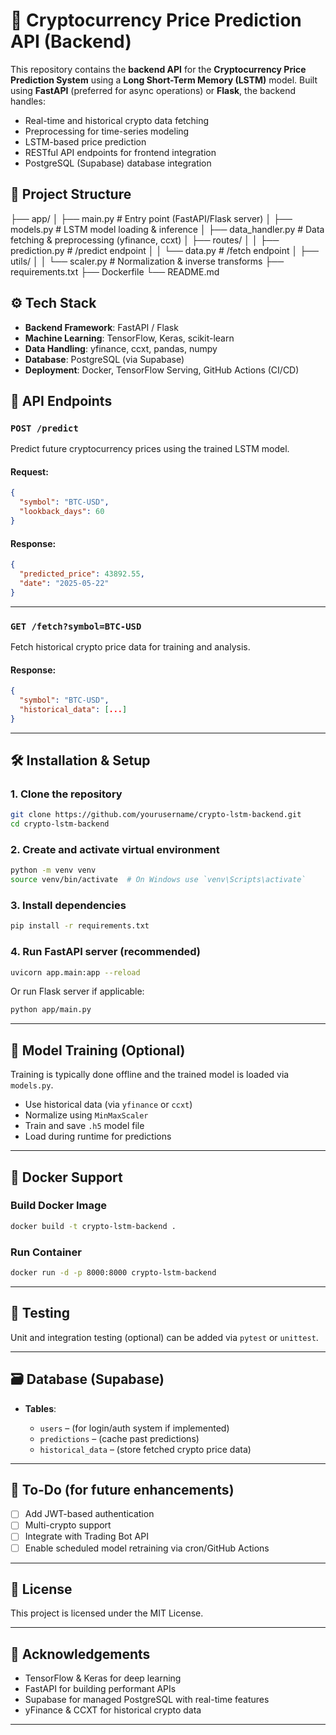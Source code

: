 
# 🔮 Cryptocurrency Price Prediction API (Backend)

This repository contains the **backend API** for the **Cryptocurrency Price Prediction System** using a **Long Short-Term Memory (LSTM)** model. Built using **FastAPI** (preferred for async operations) or **Flask**, the backend handles:

- Real-time and historical crypto data fetching  
- Preprocessing for time-series modeling  
- LSTM-based price prediction  
- RESTful API endpoints for frontend integration  
- PostgreSQL (Supabase) database integration



## 📂 Project Structure


├── app/
│   ├── main.py               # Entry point (FastAPI/Flask server)
│   ├── models.py             # LSTM model loading & inference
│   ├── data_handler.py       # Data fetching & preprocessing (yfinance, ccxt)
│   ├── routes/
│   │   ├── prediction.py     # /predict endpoint
│   │   └── data.py           # /fetch endpoint
│   ├── utils/
│   │   └── scaler.py         # Normalization & inverse transforms
├── requirements.txt
├── Dockerfile
└── README.md




## ⚙️ Tech Stack

* **Backend Framework**: FastAPI / Flask
* **Machine Learning**: TensorFlow, Keras, scikit-learn
* **Data Handling**: yfinance, ccxt, pandas, numpy
* **Database**: PostgreSQL (via Supabase)
* **Deployment**: Docker, TensorFlow Serving, GitHub Actions (CI/CD)



## 🔌 API Endpoints

### `POST /predict`

Predict future cryptocurrency prices using the trained LSTM model.

#### Request:

```json
{
  "symbol": "BTC-USD",
  "lookback_days": 60
}
```

#### Response:

```json
{
  "predicted_price": 43892.55,
  "date": "2025-05-22"
}
```

---

### `GET /fetch?symbol=BTC-USD`

Fetch historical crypto price data for training and analysis.

#### Response:

```json
{
  "symbol": "BTC-USD",
  "historical_data": [...]
}
```

---

## 🛠️ Installation & Setup

### 1. Clone the repository

```bash
git clone https://github.com/yourusername/crypto-lstm-backend.git
cd crypto-lstm-backend
```

### 2. Create and activate virtual environment

```bash
python -m venv venv
source venv/bin/activate  # On Windows use `venv\Scripts\activate`
```

### 3. Install dependencies

```bash
pip install -r requirements.txt
```

### 4. Run FastAPI server (recommended)

```bash
uvicorn app.main:app --reload
```

Or run Flask server if applicable:

```bash
python app/main.py
```

---

## 🧠 Model Training (Optional)

Training is typically done offline and the trained model is loaded via `models.py`.

* Use historical data (via `yfinance` or `ccxt`)
* Normalize using `MinMaxScaler`
* Train and save `.h5` model file
* Load during runtime for predictions

---

## 🐳 Docker Support

### Build Docker Image

```bash
docker build -t crypto-lstm-backend .
```

### Run Container

```bash
docker run -d -p 8000:8000 crypto-lstm-backend
```

---

## 🧪 Testing

Unit and integration testing (optional) can be added via `pytest` or `unittest`.

---

## 🗃️ Database (Supabase)

* **Tables**:

  * `users` – (for login/auth system if implemented)
  * `predictions` – (cache past predictions)
  * `historical_data` – (store fetched crypto price data)

---

## 📌 To-Do (for future enhancements)

* [ ] Add JWT-based authentication
* [ ] Multi-crypto support
* [ ] Integrate with Trading Bot API
* [ ] Enable scheduled model retraining via cron/GitHub Actions

---

## 📄 License

This project is licensed under the MIT License.

---

## 🙌 Acknowledgements

* TensorFlow & Keras for deep learning
* FastAPI for building performant APIs
* Supabase for managed PostgreSQL with real-time features
* yFinance & CCXT for historical crypto data

---


